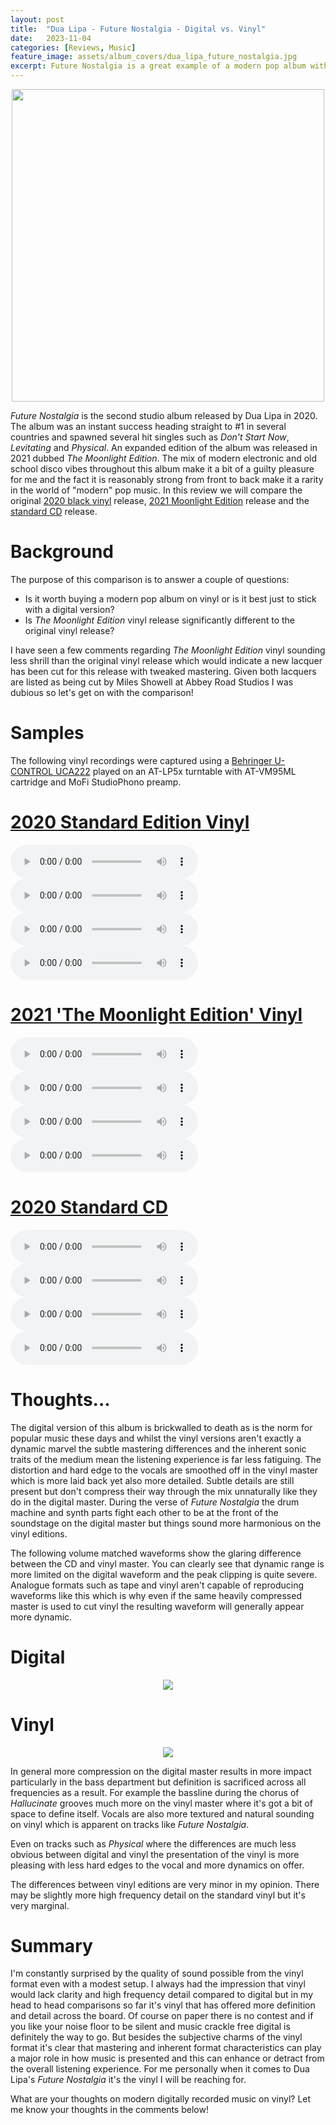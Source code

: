 ```yaml
---
layout: post
title:  "Dua Lipa - Future Nostalgia - Digital vs. Vinyl"
date:   2023-11-04
categories: [Reviews, Music]
feature_image: assets/album_covers/dua_lipa_future_nostalgia.jpg
excerpt: Future Nostalgia is a great example of a modern pop album with a good mix of modern electronic and old school disco vibes tied together with the usual pristine production we come to expect from mainstream artists these days. But are there any benefits vinyl can offer a modern pop album or should you just stick with the digital master. Here we compare two vinyl editions to the CD to find out...
---
```


<p align="center">
    <img src='{{ "assets/album_covers/dua_lipa_future_nostalgia.jpg" | relative_url }}' height="500">
</p>


*Future Nostalgia* is the second studio album released by Dua Lipa in 2020. The album was an instant success heading straight to #1 in several countries and spawned several hit singles such as *Don't Start Now*, *Levitating* and *Physical*. An expanded edition of the album was released in 2021 dubbed *The Moonlight Edition*. The mix of modern electronic and old school disco vibes throughout this album make it a bit of a guilty pleasure for me and the fact it is reasonably strong from front to back make it a rarity in the world of "modern" pop music. In this review we will compare the original [2020 black vinyl](https://www.discogs.com/release/15453266-Dua-Lipa-Future-Nostalgia) release, [2021 Moonlight Edition](https://www.discogs.com/release/17991814-Dua-Lipa-Future-Nostalgia-The-Moonlight-Edition) release and the [standard CD](https://www.discogs.com/release/17179402-Dua-Lipa-Future-Nostalgia) release.

# Background
The purpose of this comparison is to answer a couple of questions:

 - Is it worth buying a modern pop album on vinyl or is it best just to stick with a digital version?
 - Is *The Moonlight Edition* vinyl release significantly different to the original vinyl release?

I have seen a few comments regarding *The Moonlight Edition* vinyl sounding less shrill than the original vinyl release which would indicate a new lacquer has been cut for this release with tweaked mastering. Given both lacquers are listed as being cut by Miles Showell at Abbey Road Studios I was dubious so let's get on with the comparison!

# Samples

The following vinyl recordings were captured using a [Behringer U-CONTROL UCA222](https://www.behringer.com/product.html?modelCode=P0A31) played on an AT-LP5x turntable with AT-VM95ML cartridge and MoFi StudioPhono preamp.

# [2020 Standard Edition Vinyl](https://www.discogs.com/release/15453266-Dua-Lipa-Future-Nostalgia)
<audio src="https://github.com/scoot-technology/scoot-technology-resources/raw/main/dua_lipa_future_nostalgia/future_nostalgia_vinyl.wav" controls preload></audio>
<audio src="https://github.com/scoot-technology/scoot-technology-resources/raw/main/dua_lipa_future_nostalgia/hallucinate_vinyl.wav" controls preload></audio>
<audio src="https://github.com/scoot-technology/scoot-technology-resources/raw/main/dua_lipa_future_nostalgia/physical_vinyl.wav" controls preload></audio>
<audio src="https://github.com/scoot-technology/scoot-technology-resources/raw/main/dua_lipa_future_nostalgia/pretty_please_vinyl.wav" controls preload></audio>

# [2021 'The Moonlight Edition' Vinyl](https://www.discogs.com/release/17991814-Dua-Lipa-Future-Nostalgia-The-Moonlight-Editions)
<audio src="https://github.com/scoot-technology/scoot-technology-resources/raw/main/dua_lipa_future_nostalgia/future_nostalgia_tme_vinyl.wav" controls preload></audio>
<audio src="https://github.com/scoot-technology/scoot-technology-resources/raw/main/dua_lipa_future_nostalgia/hallucinate_tme_vinyl.wav" controls preload></audio>
<audio src="https://github.com/scoot-technology/scoot-technology-resources/raw/main/dua_lipa_future_nostalgia/physical_tme_vinyl.wav" controls preload></audio>
<audio src="https://github.com/scoot-technology/scoot-technology-resources/raw/main/dua_lipa_future_nostalgia/pretty_please_tme_vinyl.wav" controls preload></audio>

# [2020 Standard CD](https://www.discogs.com/release/17179402-Dua-Lipa-Future-Nostalgia)
<audio src="https://github.com/scoot-technology/scoot-technology-resources/raw/main/dua_lipa_future_nostalgia/future_nostalgia_cd.wav" controls preload></audio>
<audio src="https://github.com/scoot-technology/scoot-technology-resources/raw/main/dua_lipa_future_nostalgia/hallucinate_cd.wav" controls preload></audio>
<audio src="https://github.com/scoot-technology/scoot-technology-resources/raw/main/dua_lipa_future_nostalgia/physical_cd.wav" controls preload></audio>
<audio src="https://github.com/scoot-technology/scoot-technology-resources/raw/main/dua_lipa_future_nostalgia/pretty_please_cd.wav" controls preload></audio>


# Thoughts...
The digital version of this album is brickwalled to death as is the norm for popular music these days and whilst the vinyl versions aren't exactly a dynamic marvel the subtle mastering differences and the inherent sonic traits of the medium mean the listening experience is far less fatiguing. The distortion and hard edge to the vocals are smoothed off in the vinyl master which is more laid back yet also more detailed. Subtle details are still present but don't compress their way through the mix unnaturally like they do in the digital master. During the verse of *Future Nostalgia* the drum machine and synth parts fight each other to be at the front of the soundstage on the digital master but things sound more harmonious on the vinyl editions.

The following volume matched waveforms show the glaring difference between the CD and vinyl master. You can clearly see that dynamic range is more limited on the digital waveform and the peak clipping is quite severe. Analogue formats such as tape and vinyl aren't capable of reproducing waveforms like this which is why even if the same heavily compressed master is used to cut vinyl the resulting waveform will generally appear more dynamic.

# Digital
<p align="center">
    <img src='{{ "assets/dua_lipa_future_nostalgia/digital_waveform.png" | relative_url }}'>
</p>

# Vinyl
<p align="center">
    <img src='{{ "assets/dua_lipa_future_nostalgia/vinyl_waveform.png" | relative_url }}'>
</p>

In general more compression on the digital master results in more impact particularly in the bass department but definition is sacrificed across all frequencies as a result. For example the bassline during the chorus of *Hallucinate* grooves much more on the vinyl master where it's got a bit of space to define itself. Vocals are also more textured and natural sounding on vinyl which is apparent on tracks like *Future Nostalgia*.

Even on tracks such as *Physical* where the differences are much less obvious between digital and vinyl the presentation of the vinyl is more pleasing with less hard edges to the vocal and more dynamics on offer.

The differences between vinyl editions are very minor in my opinion. There may be slightly more high frequency detail on the standard vinyl but it's very marginal.

# Summary
I'm constantly surprised by the quality of sound possible from the vinyl format even with a modest setup. I always had the impression that vinyl would lack clarity and high frequency detail compared to digital but in my head to head comparisons so far it's vinyl that has offered more definition and detail across the board. Of course on paper there is no contest and if you like your noise floor to be silent and music crackle free digital is definitely the way to go. But besides the subjective charms of the vinyl format it's clear that mastering and inherent format characteristics can play a major role in how music is presented and this can enhance or detract from the overall listening experience. For me personally when it comes to Dua Lipa's *Future Nostalgia* it's the vinyl I will be reaching for.

What are your thoughts on modern digitally recorded music on vinyl? Let me know your thoughts in the comments below!
